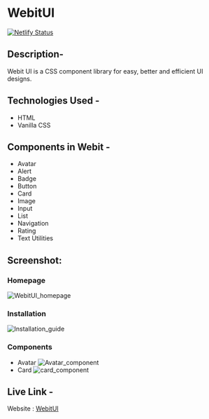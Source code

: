 # WebitUI
[![Netlify Status](https://api.netlify.com/api/v1/badges/4dfed4df-00ce-452a-845f-582f948882f3/deploy-status)](https://app.netlify.com/sites/webit-ui/deploys)

## Description- 
Webit UI is a CSS component library for easy, better and efficient UI designs.

## Technologies Used - 
- HTML
- Vanilla CSS

## Components in Webit - 
- Avatar
- Alert
- Badge
- Button
- Card
- Image
- Input
- List
- Navigation
- Rating
- Text Utilities

## Screenshot:
### Homepage
![WebitUI_homepage](https://user-images.githubusercontent.com/64949453/153570636-bb6063ad-2dd7-4d1d-89e6-1487b245faf5.png)
### Installation 
![Installation_guide](https://user-images.githubusercontent.com/64949453/153570885-b8a54098-bc33-4bfd-be73-99ac6b80c651.png)
### Components
- Avatar
![Avatar_component](https://user-images.githubusercontent.com/64949453/153572787-89e486c9-efdc-4a81-8844-5a5176f6c527.png)
- Card
![card_component](https://user-images.githubusercontent.com/64949453/153572899-bc58dcd9-c443-47a3-a78e-28619339f467.png)
## Live Link - 
Website : [WebitUI](https://webit-ui.netlify.app/)